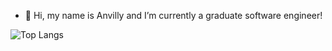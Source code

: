 - 👋 Hi, my name is Anvilly and I’m currently a graduate software engineer!

![Top Langs](https://github-readme-stats.vercel.app/api/top-langs/?username=zhua633&layout=compact)

<!---
zhua633/zhua633 is a ✨ special ✨ repository because its `README.md` (this file) appears on your GitHub profile.
You can click the Preview link to take a look at your changes.
--->
